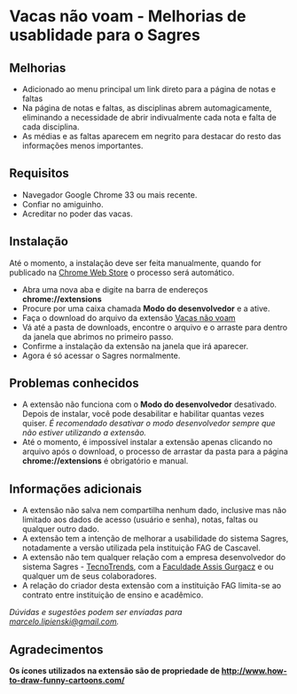 # Vacas não voam - Melhorias de usablidade para o Sagres

## Melhorias

- Adicionado ao menu principal um link direto para a página de notas e faltas
- Na página de notas e faltas, as disciplinas abrem automagicamente, eliminando a necessidade de abrir indivualmente cada nota e falta de cada disciplina.
- As médias e as faltas aparecem em negrito para destacar do resto das informações menos importantes.

## Requisitos

- Navegador Google Chrome 33 ou mais recente.
- Confiar no amiguinho.
- Acreditar no poder das vacas.

## Instalação

Até o momento, a instalação deve ser feita manualmente, quando for publicado na [Chrome Web Store](https://chrome.google.com/webstore) o processo será automático.

- Abra uma nova aba e digite na barra de endereços **chrome://extensions**
- Procure por uma caixa chamada **Modo do desenvolvedor** e a ative.
- Faça o download do arquivo da extensão [Vacas não voam](https://github.com/marcelo-lipienski/vacas-nao-voam/blob/master/ext.crx?raw=true)
- Vá até a pasta de downloads, encontre o arquivo e o arraste para dentro da janela que abrimos no primeiro passo.
- Confirme a instalação da extensão na janela que irá aparecer.
- Agora é só acessar o Sagres normalmente.

## Problemas conhecidos

- A extensão não funciona com o **Modo do desenvolvedor** desativado. Depois de instalar, você pode desabilitar e habilitar quantas vezes quiser. *É recomendado desativar o modo desenvolvedor sempre que não estiver utilizando a extensão.*
- Até o momento, é impossível instalar a extensão apenas clicando no arquivo após o download, o processo de arrastar da pasta para a página **chrome://extensions** é obrigatório e manual.

## Informações adicionais

- A extensão não salva nem compartilha nenhum dado, inclusive mas não limitado aos dados de acesso (usuário e senha), notas, faltas ou qualquer outro dado.
- A extensão tem a intenção de melhorar a usabilidade do sistema Sagres, notadamente a versão utilizada pela instituição FAG de Cascavel.
- A extensão não tem qualquer relação com a empresa desenvolvedor do sistema Sagres - [TecnoTrends](http://www.tecnotrends.com.br/NovoPortal/Modules/Extranet/Instituicao.aspx), com a [Faculdade Assis Gurgacz](http://www.fag.edu.br/) e ou qualquer um de seus colaboradores.
- A relação do criador desta extensão com a instituição FAG limita-se ao contrato entre instituição de ensino e acadêmico.

*Dúvidas e sugestões podem ser enviadas para marcelo.lipienski@gmail.com.*

## Agradecimentos

**Os ícones utilizados na extensão são de propriedade de http://www.how-to-draw-funny-cartoons.com/**